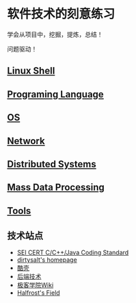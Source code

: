 # 软件技术的刻意练习

学会从项目中，挖掘，提炼，总结！

问题驱动！

## [Linux Shell](https://github.com/steveLauwh/The-deliberate-practice-of-software-technology/tree/master/Linux%20Shell)

## [Programing Language](https://github.com/steveLauwh/The-deliberate-practice-of-software-technology/tree/master/Programing%20Language)

## [OS](https://github.com/steveLauwh/The-deliberate-practice-of-software-technology/tree/master/OS)

## [Network](https://github.com/steveLauwh/The-deliberate-practice-of-software-technology/tree/master/Network)

## [Distributed Systems](https://github.com/steveLauwh/The-deliberate-practice-of-software-technology/tree/master/Distributed%20Systems)

## [Mass Data Processing](https://github.com/steveLauwh/The-deliberate-practice-of-software-technology/tree/master/Mass%20Data%20Processing)

## [Tools](https://github.com/steveLauwh/The-deliberate-practice-of-software-technology/tree/master/Tools)


## 技术站点

* [SEI CERT C/C++/Java Coding Standard](https://wiki.sei.cmu.edu/confluence/display/c/SEI+CERT+C+Coding+Standard)
* [dirtysalt's homepage](http://dirlt.com/html/index.html)
* [酷壳](https://coolshell.cn/)
* [后端技术](https://timyang.net/)
* [极客学院Wiki](http://wiki.jikexueyuan.com/)
* [Halfrost's Field](https://halfrost.com/)
